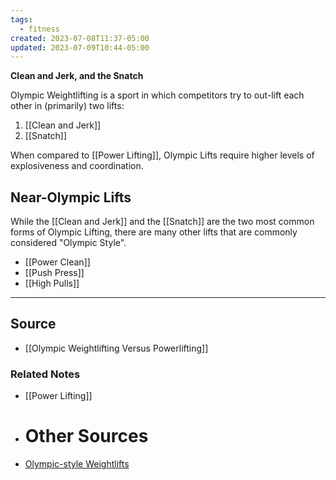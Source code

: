 ```yaml
---
tags:
  - fitness
created: 2023-07-08T11:37-05:00
updated: 2023-07-09T10:44-05:00
---
```

**Clean and Jerk, and the Snatch**

Olympic Weightlifting is a sport in which competitors try to out-lift each other in (primarily) two lifts:

1. [[Clean and Jerk]] 
2. [[Snatch]] 

When compared to [[Power Lifting]], Olympic Lifts require higher levels of explosiveness and coordination.

## Near-Olympic Lifts

While the [[Clean and Jerk]] and the [[Snatch]] are the two most common forms of Olympic Lifting, there are many other lifts that are commonly considered "Olympic Style". 

- [[Power Clean]]
- [[Push Press]]
- [[High Pulls]]

---

## Source
- [[Olympic Weightlifting Versus Powerlifting]]

### Related Notes
- [[Power Lifting]] 
- # Other Sources
- [Olympic-style Weightlifts](https://exrx.net/Lists/OlympicWeightlifting)